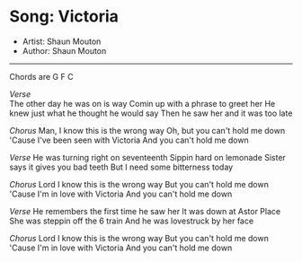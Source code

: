 # Song: Victoria
* Artist: Shaun Mouton  
* Author: Shaun Mouton  

---  

Chords are G F C

*Verse*  
The other day he was on is way
Comin up with a phrase to greet her
He knew just what he thought he would say
Then he saw her and it was too late

*Chorus* 
Man, I know this is the wrong way
Oh, but you can't hold me down
'Cause I've been seen with Victoria
And you can't hold me down

*Verse*
He was turning right on seventeenth
Sippin hard on lemonade
Sister says it gives you bad teeth
But I need some bitterness today

*Chorus*
Lord I know this is the wrong way
But you can't hold me down
'Cause I'm in love with Victoria
And you can't hold me down

*Verse*
He remembers the first time he saw her
It was down at Astor Place
She was steppin off the 6 train
And he was lovestruck by her face

*Chorus*
Lord I know this is the wrong way
But you can't hold me down
'Cause I'm in love with Victoria
And you can't hold me down

